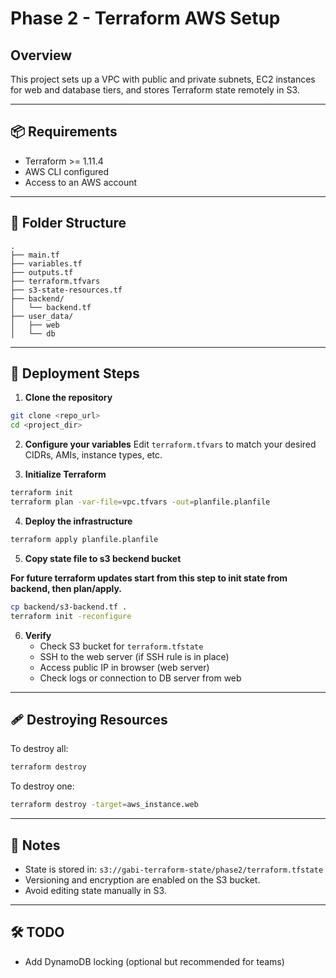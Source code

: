 # Phase 2 - Terraform AWS Setup

## Overview

This project sets up a VPC with public and private subnets, EC2 instances for web and database tiers, and stores Terraform state remotely in S3.

---

## 📦 Requirements

- Terraform >= 1.11.4
- AWS CLI configured
- Access to an AWS account

---

## 📁 Folder Structure

```
.
├── main.tf
├── variables.tf
├── outputs.tf
├── terraform.tfvars
├── s3-state-resources.tf
├── backend/
│   └── backend.tf
├── user_data/
│   ├── web
│   └── db
```

---

## 🚀 Deployment Steps

1. **Clone the repository**

```bash
git clone <repo_url>
cd <project_dir>
```

2. **Configure your variables**
   Edit `terraform.tfvars` to match your desired CIDRs, AMIs, instance types, etc.

3. **Initialize Terraform**

```bash
terraform init
terraform plan -var-file=vpc.tfvars -out=planfile.planfile
```

4. **Deploy the infrastructure**

```bash
terraform apply planfile.planfile
```

5. **Copy state file to s3 beckend bucket**

**For future terraform updates start from this step to init state from backend, then plan/apply.**

```bash
cp backend/s3-backend.tf .
terraform init -reconfigure
```

6. **Verify**
   - Check S3 bucket for `terraform.tfstate`
   - SSH to the web server (if SSH rule is in place)
   - Access public IP in browser (web server)
   - Check logs or connection to DB server from web

---

## 🩹 Destroying Resources

To destroy all:
```bash
terraform destroy
```

To destroy one:
```bash
terraform destroy -target=aws_instance.web
```

---

## 🔐 Notes

- State is stored in: `s3://gabi-terraform-state/phase2/terraform.tfstate`
- Versioning and encryption are enabled on the S3 bucket.
- Avoid editing state manually in S3.

---

## 🛠️ TODO

- Add DynamoDB locking (optional but recommended for teams)
